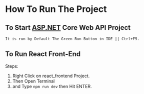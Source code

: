# How To Run The Project

## To Start [ASP.NET](http://ASP.NET) Core Web API Project

`It is run by Default The Green Run Button in IDE || Ctrl+F5.`  

## To Run React Front-End

Steps:

1. Right Click on react_frontend Project.
2. Then Open Terminal
3. and Type `npm run dev` then Hit ENTER.